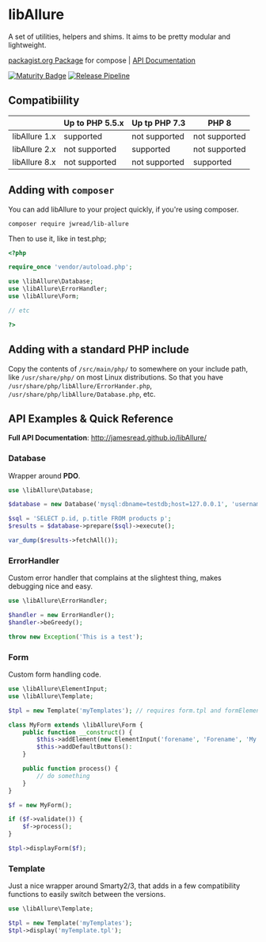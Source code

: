 libAllure
==

A set of utilities, helpers and shims. It aims to be pretty modular and lightweight.

[packagist.org Package](https://packagist.org/packages/jwread/lib-allure) for compose |
[API Documentation](http://jamesread.github.io/libAllure/)

[![Maturity Badge](https://img.shields.io/badge/maturity-Production-brightgreen)](#none)
[![Release Pipeline](https://github.com/jamesread/libAllure/actions/workflows/php.yml/badge.svg)](https://github.com/jamesread/libAllure/actions/workflows/release.yml)

## Compatibiility

|               | Up to PHP 5.5.x | Up tp PHP 7.3 | PHP 8         |
| ------------- | --------------- | ------------- | ------------- |
| libAllure 1.x | supported       | not supported | not supported |
| libAllure 2.x | not supported   | supported     | not supported |
| libAllure 8.x | not supported   | not supported | supported     |

## Adding with `composer`

You can add libAllure to your project quickly, if you're using composer.

	composer require jwread/lib-allure

Then to use it, like in test.php;

```php
<?php

require_once 'vendor/autoload.php';

use \libAllure\Database;
use \libAllure\ErrorHandler;
use \libAllure\Form;

// etc

?>
```

## Adding with a standard PHP include

Copy the contents of `/src/main/php/` to somewhere on your include path, like 
`/usr/share/php/` on most Linux distributions. So that you have `/usr/share/php/libAllure/ErrorHander.php`, `/usr/share/php/libAllure/Database.php`, etc.

## API Examples & Quick Reference

**Full API Documentation**: http://jamesread.github.io/libAllure/

### Database
Wrapper around **PDO**.

```php
use \libAllure\Database;

$database = new Database('mysql:dbname=testdb;host=127.0.0.1', 'username', 'password');

$sql = 'SELECT p.id, p.title FROM products p';
$results = $database->prepare($sql)->execute();

var_dump($results->fetchAll());
```

### ErrorHandler
Custom error handler that complains at the slightest thing, makes debugging nice and easy.

```php
use \libAllure\ErrorHandler;

$handler = new ErrorHandler();
$handler->beGreedy();

throw new Exception('This is a test');
```

### Form
Custom form handling code. 

```php
use \libAllure\ElementInput;
use \libAllure\Template;

$tpl = new Template('myTemplates'); // requires form.tpl and formElements.tpl in your templates folder

class MyForm extends \libAllure\Form {
	public function __construct() {
		$this->addElement(new ElementInput('forename', 'Forename', 'My Default Name');
		$this->addDefaultButtons():
	}

	public function process() {
		// do something
	}
}

$f = new MyForm();

if ($f->validate()) {
	$f->process();
}

$tpl->displayForm($f);
```

### Template
Just a nice wrapper around Smarty2/3, that adds in a few compatibility functions to easily switch between the versions.

```php
use \libAllure\Template;

$tpl = new Template('myTemplates');
$tpl->display('myTemplate.tpl');
```
